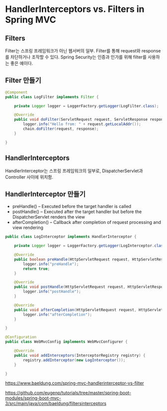 # HandlerInterceptors vs. Filters in Spring MVC

## Filters

Filter는 스프링 프레임워크가 아닌 웹서버의 일부. Filter를 통해 request와 response를 차단하거나 조작할 수 있다. Spring Security는 인증과 인가를 위해 filter를 사용하는 좋은 예이다. 

## Filter 만들기

```Java
@Component
public class LogFilter implements Filter {

    private Logger logger = LoggerFactory.getLogger(LogFilter.class);

    @Override
    public void doFilter(ServletRequest request, ServletResponse response, FilterChain chain) throws IOException, ServletException {
        logger.info("Hello from: " + request.getLocalAddr());
        chain.doFilter(request, response);
    }

}
```

## HandlerInterceptors

HandlerInterceptor는 스프링 프레임워크의 일부로, DispatcherServlet과 Controller 사이에 위치함.


## HandlerInterceptor 만들기

- preHandle() – Executed before the target handler is called
- postHandle() – Executed after the target handler but before the DispatcherServlet renders the view
- afterCompletion() – Callback after completion of request processing and view rendering

```Java
public class LogInterceptor implements HandlerInterceptor {

    private Logger logger = LoggerFactory.getLogger(LogInterceptor.class);

    @Override
    public boolean preHandle(HttpServletRequest request, HttpServletResponse response, Object handler) throws Exception {
        logger.info("preHandle");
        return true;
    }

    @Override
    public void postHandle(HttpServletRequest request, HttpServletResponse response, Object handler, ModelAndView modelAndView) throws Exception {
        logger.info("postHandle");
    }

    @Override
    public void afterCompletion(HttpServletRequest request, HttpServletResponse response, Object handler, Exception ex) throws Exception {
        logger.info("afterCompletion");
    }

}
```

```Java
@Configuration
public class WebMvcConfig implements WebMvcConfigurer {

    @Override
    public void addInterceptors(InterceptorRegistry registry) {
        registry.addInterceptor(new LogInterceptor());
    }

}
```

https://www.baeldung.com/spring-mvc-handlerinterceptor-vs-filter 


https://github.com/eugenp/tutorials/tree/master/spring-boot-modules/spring-boot-mvc-3/src/main/java/com/baeldung/filtersinterceptors




